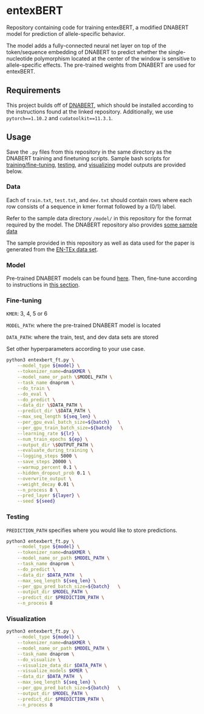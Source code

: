 # entexBERT

Repository containing code for training entexBERT, a modified DNABERT model for prediction of allele-specific behavior.

The model adds a fully-connected neural net layer on top of the token/sequence embedding of DNABERT to predict whether the single-nucleotide polymorphism located at the center of the window is sensitive to allele-specific effects. The pre-trained weights from DNABERT are used for entexBERT.

## Requirements

This project builds off of [DNABERT](https://github.com/jerryji1993/DNABERT), which should be installed according to the instructions found at the linked repository. Additionally, we use `pytorch==1.10.2` and `cudatoolkit==11.3.1`.

## Usage

Save the `.py` files from this repository in the same directory as the DNABERT training and finetuning scripts. Sample bash scripts for [training/fine-tuning](#fine-tuning), [testing](#testing), and [visualizing](#visualization) model outputs are provided below.

### Data

Each of `train.txt`, `test.txt`, and `dev.txt` should contain rows where each row consists of a sequence in kmer format followed by a (0/1) label.

Refer to the sample data directory `/model/` in this repository for the format required by the model. The DNABERT repository also provides [some sample data](https://github.com/jerryji1993/DNABERT/blob/master/examples/sample_data/pre/6_3k.txt)

The sample provided in this repository as well as data used for the paper is generated from the [EN-TEx data set](https://www.encodeproject.org/search/?type=Reference&internal_tags=ENTEx).

### Model

Pre-trained DNABERT models can be found [here](https://github.com/jerryji1993/DNABERT?tab=readme-ov-file#32-download-pre-trained-dnabert). Then, fine-tune according to instructions in [this section](#fine-tuning).

### Fine-tuning

`KMER`: 3, 4, 5 or 6

`MODEL_PATH`: where the pre-trained DNABERT model is located

`DATA_PATH`: where the train, test, and dev data sets are stored

Set other hyperparameters according to your use case.

```bash
python3 entexbert_ft.py \
    --model_type ${model} \
    --tokenizer_name=dna$KMER \
    --model_name_or_path \$MODEL_PATH \
    --task_name dnaprom \
    --do_train \
    --do_eval \
    --do_predict \
    --data_dir \$DATA_PATH \
    --predict_dir \$DATA_PATH \
    --max_seq_length ${seq_len} \
    --per_gpu_eval_batch_size=${batch}   \
    --per_gpu_train_batch_size=${batch}   \
    --learning_rate ${lr} \
    --num_train_epochs ${ep} \
    --output_dir \$OUTPUT_PATH \
    --evaluate_during_training \
    --logging_steps 5000 \
    --save_steps 20000 \
    --warmup_percent 0.1 \
    --hidden_dropout_prob 0.1 \
    --overwrite_output \
    --weight_decay 0.01 \
    --n_process 8 \
    --pred_layer ${layer} \
    --seed ${seed}
```

### Testing

`PREDICTION_PATH` specifies where you would like to store predictions.

```bash
python3 entexbert_ft.py \
    --model_type ${model} \
    --tokenizer_name=dna$KMER \
    --model_name_or_path $MODEL_PATH \
    --task_name dnaprom \
    --do_predict \
    --data_dir $DATA_PATH  \
    --max_seq_length ${seq_len} \
    --per_gpu_pred_batch_size=${batch}   \
    --output_dir $MODEL_PATH \
    --predict_dir $PREDICTION_PATH \
    --n_process 8
```

### Visualization

```bash
python3 entexbert_ft.py \
    --model_type ${model} \
    --tokenizer_name=dna$KMER \
    --model_name_or_path $MODEL_PATH \
    --task_name dnaprom \
    --do_visualize \
    --visualize_data_dir $DATA_PATH \
    --visualize_models $KMER \
    --data_dir $DATA_PATH  \
    --max_seq_length ${seq_len} \
    --per_gpu_pred_batch_size=${batch}   \
    --output_dir $MODEL_PATH \
    --predict_dir $PREDICTION_PATH \
    --n_process 8
```
